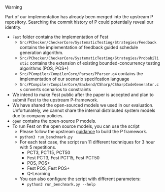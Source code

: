 > [!WARNING]  
> Part of our implementation has already been merged into the upstream P repository. 
> Searching the commit history of P could potentially reveal our identity.


- `Fest` folder contains the implementation of Fest
    - `Src/PChecker/CheckerCore/SystematicTesting/Strategies/Feedback` contains the implementation of feedback guided schedule generation algorithm.
    - `Src/PChecker/CheckerCore/SystematicTesting/Strategies/Probabilistic` contains the extension of existing bounded-concurrency testing algorithms (POS, POS+)
    - `Src/PCompiler/CompilerCore/Parser/PParser.g4` contains the implementation of our scenario specifcation language
    - `Src/PCompiler/CompilerCore/Backend/CSharp/CSharpCodeGenerator.cs` converts scenarios to constraints
- We intend to make Fest public after the paper is accepted and plan to submit Fest to the upstream P-framework.
- We have shared the open-sourced models we used in our evaluation. Unfortunately, we cannot share the internal distributed system models due to company policies.
- `open` contains the open-source P models.
- To run Fest on the open source models, you can use the script 
    - Please follow the upstream [guidance](https://p-org.github.io/P/getstarted/install/) to build the P framework.
    - `python3 run_benchmark.py` 
    - For each test case, the script run 11 different techniques for 3 hour with 5 repetitions.
        - PCT3, PCT15, PCT50
        - Fest PCT3, Fest PCT15, Fest PCT50
        - POS, POS+
        - Fest POS, Fest POS+
        - Q-Learning
    - You can also configure the script with different parameters:      
        - `python3 run_benchmark.py --help`

